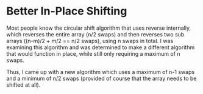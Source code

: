# Better In-Place Shifting

Most people know the circular shift algorithm that uses reverse internally, which reverses the entire array (n/2 swaps) and then reverses two sub arrays ((n-m)/2 + m/2 == n/2 swaps), using n swaps in total. I was examining this algorithm and was determined to make a different algorithm that would function in place, while still only requiring a maximum of n swaps.

Thus, I came up with a new algorithm which uses a maximum of n-1 swaps and a minimum of n/2 swaps (provided of course that the array needs to be shifted at all). 

